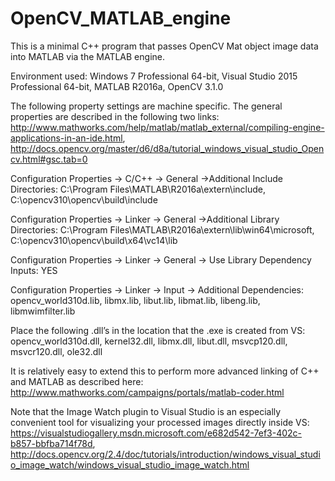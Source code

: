 # OpenCV_MATLAB_engine
This is a minimal C++ program that passes OpenCV Mat object image data into MATLAB via the MATLAB engine.

Environment used:
Windows 7 Professional 64-bit, 
Visual Studio 2015 Professional 64-bit, 
MATLAB R2016a, 
OpenCV 3.1.0

The following property settings are machine specific. The general properties are described in the following two links:
http://www.mathworks.com/help/matlab/matlab_external/compiling-engine-applications-in-an-ide.html, 
http://docs.opencv.org/master/d6/d8a/tutorial_windows_visual_studio_Opencv.html#gsc.tab=0

Configuration Properties -> C/C++ -> General ->Additional Include Directories:
C:\Program Files\MATLAB\R2016a\extern\include, 
C:\opencv310\opencv\build\include


Configuration Properties -> Linker -> General ->Additional Library Directories:
C:\Program Files\MATLAB\R2016a\extern\lib\win64\microsoft, 
C:\opencv310\opencv\build\x64\vc14\lib

Configuration Properties -> Linker -> General -> Use Library Dependency Inputs: YES

Configuration Properties -> Linker -> Input -> Additional Dependencies: 
opencv_world310d.lib, libmx.lib, libut.lib, libmat.lib, libeng.lib, libmwimfilter.lib

Place the following .dll’s in the location that the .exe is created from VS:
opencv_world310d.dll, 
kernel32.dll, 
libmx.dll, 
libut.dll, 
msvcp120.dll, 
msvcr120.dll,
ole32.dll

It is relatively easy to extend this to perform more advanced linking of C++ and MATLAB as described here:
http://www.mathworks.com/campaigns/portals/matlab-coder.html

Note that the Image Watch plugin to Visual Studio is an especially convenient tool for visualizing your processed images directly inside VS: https://visualstudiogallery.msdn.microsoft.com/e682d542-7ef3-402c-b857-bbfba714f78d, http://docs.opencv.org/2.4/doc/tutorials/introduction/windows_visual_studio_image_watch/windows_visual_studio_image_watch.html
